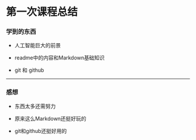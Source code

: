 # 		**第一次课程总结**


### **学到的东西**

* 人工智能巨大的前景

* readme中的内容和Markdown基础知识

* git 和 github

---

### **感想**
* 东西太多还需努力

* 原来这么Markdown还挺好玩的

* git和github还挺好用的



